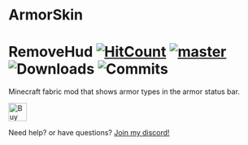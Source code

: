 # ArmorSkin
# RemoveHud [![HitCount](http://hits.dwyl.com/IzzyDotExe/ArmorSkin.svg?style=flat)](http://hits.dwyl.com/IzzyDotExe/ArmorSkin) [![master](https://github.com/IzzyDotExe/ArmorSkin/actions/workflows/build.yml/badge.svg?branch=master)](https://github.com/IzzyDotExe/ArmorSkin/actions/workflows/build.yml) ![Downloads](https://img.shields.io/github/downloads/IzzyDotExe/ArmorSkin/total) ![Commits](https://img.shields.io/github/commit-activity/m/IzzyDotExe/ArmorSkin)
Minecraft fabric mod that shows armor types in the armor status bar.

<a href='https://ko-fi.com/Y8Y5BAYRU' target='_blank'><img height='36' style='border:0px;height:36px;' src='https://cdn.ko-fi.com/cdn/kofi2.png?v=3' border='0' alt='Buy Me a Coffee at ko-fi.com' /></a>

Need help? or have questions? [Join my discord!](https://discord.gg/cVFc6Mr)
